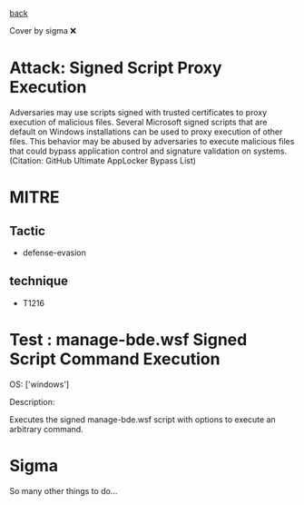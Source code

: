 [back](../index.md)

Cover by sigma :x: 

# Attack: Signed Script Proxy Execution

 Adversaries may use scripts signed with trusted certificates to proxy execution of malicious files. Several Microsoft signed scripts that are default on Windows installations can be used to proxy execution of other files. This behavior may be abused by adversaries to execute malicious files that could bypass application control and signature validation on systems.(Citation: GitHub Ultimate AppLocker Bypass List)

# MITRE
## Tactic
  - defense-evasion

## technique
  - T1216

# Test : manage-bde.wsf Signed Script Command Execution

OS: ['windows']

Description:

 Executes the signed manage-bde.wsf script with options to execute an arbitrary command.


# Sigma

 So many other things to do...